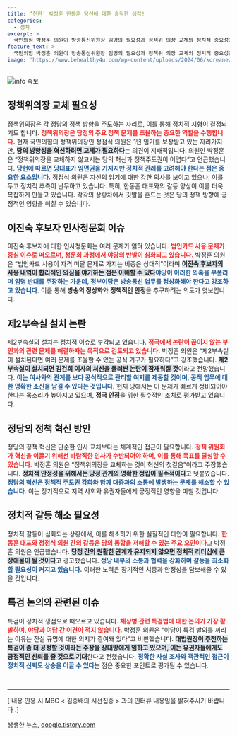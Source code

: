 ```yaml
---
title: ‘친한’ 박정훈 한동훈 당선에 대한 솔직한 생각!
categories:
  - 정치
excerpt: >
  국민의힘 박정훈 의원이 방송통신위원장 임명의 필요성과 정책위 의장 교체의 정치적 중요성을 강조하며, 당의 혁신을 위한 필수 조건을 주장했다. 이진숙 후보자 임명이 야당의 반발을 초래할 수도 있음을 경고했다.
feature_text: >
  국민의힘 박정훈 의원이 방송통신위원장 임명의 필요성과 정책위 의장 교체의 정치적 중요성을 강조하며, 당의 혁신을 위한 필수 조건을 주장했다. 이진숙 후보자 임명이 야당의 반발을 초래할 수도 있음을 경고했다.
image: 'https://www.behealthy4u.com/wp-content/uploads/2024/06/koreanews.jpg'
---
```


<p><img src="https://www.behealthy4u.com/wp-content/uploads/2024/06/koreanews.jpg" alt="info 속보" /></p>

<h2 data-ke-size="size26">정책위의장 교체 필요성</h2>

<p data-ke-size="size16">정책위의장은 각 정당의 정책 방향을 주도하는 자리로, 이를 통해 정치적 지형이 결정되기도 합니다. <b><span style="color: #ee2323;">정책위의장은 당정의 주요 정책 문제를 조율하는 중요한 역할을 수행합니다.</span></b> 현재 국민의힘의 정책위의장인 정점식 의원은 1년 임기를 보장받고 있는 자리가지만, <b><span style="background-color: #21538527;">당의 방향성을 혁신하려면 교체가 필요하다</span></b>는 의견이 지배적입니다. 의원인 박정훈은 “정책위의장을 교체하지 않고서는 당의 혁신과 정책주도권이 어렵다”고 언급했습니다. <b><span style="color: #1a5490;">당헌에 따르면 당대표가 임면권을 가지지만 정치적 관례를 고려해야 한다는 점은 중요한 요소입니다.</span></b> 정점식 의원은 자신의 임기에 대한 강한 의사를 보이고 있으나, 이를 두고 정치적 추측이 난무하고 있습니다. 특히, 한동훈 대표와의 갈등 양상이 이를 더욱 복잡하게 만들고 있습니다. 각각의 상황차에서 깃발을 흔드는 것은 당의 정책 방향에 긍정적인 영향을 미칠 수 있습니다.</p>

<h2 data-ke-size="size26">이진숙 후보자 인사청문회 이슈</h2>

<p data-ke-size="size16">이진숙 후보자에 대한 인사청문회는 여러 문제가 얽혀 있습니다. <b><span style="color: #ee2323;">법인카드 사용 문제가 중심 이슈로 떠오르며, 청문회 과정에서 야당의 반발이 심화되고 있습니다.</span></b> 박정훈 의원은 “법인카드 사용이 자격 미달 문제로 가지는 비중은 상대적”이라며 <b><span style="background-color: #21538527;">이진숙 후보자의 사용 내역이 합리적인 의심을 야기하는 점은 이해할 수 있다</span></b고 설명했습니다. 다만 그 사용 내역이 법적 수사로 이어질 수 있는지가 핵심이라는 지적도 있었습니다. <b><span style="color: #1a5490;">야당이 이러한 의혹을 부풀리며 임명 반대를 주장하는 가운데, 정부여당은 방송통신 업무를 정상화해야 한다고 강조하고 있습니다.</span></b> 이를 통해 <b>방송의 정상화</b>와 <b>정책적인 안정</b>을 추구하려는 의도가 엿보입니다.</p>

<h2 data-ke-size="size26">제2부속실 설치 논란</h2>

<p data-ke-size="size16">제2부속실의 설치는 정치적 이슈로 부각되고 있습니다. <b><span style="color: #ee2323;">정국에서 논란이 끊이지 않는 부인과의 관련 문제를 해결하자는 목적으로 검토되고 있습니다.</span></b> 박정훈 의원은 “제2부속실이 설치된다면 여러 문제를 조율할 수 있는 공식 기구가 필요하다”고 강조했습니다. <b><span style="background-color: #21538527;">제2부속실이 설치되면 김건희 여사의 처신을 둘러싼 논란이 잠재워질 것</span></b>이라고 전망했습니다. <b><span style="color: #1a5490;">이는 여사와의 관계를 보다 공식적으로 관리할 여지를 제공할 것이며, 공적 업무에 대한 명확한 소신을 남길 수 있다는 것입니다.</span></b> 현재 당에서는 이 문제가 빠르게 정비되어야 한다는 목소리가 높아지고 있으며, <b>정국 안정</b>을 위한 필수적인 조치로 평가받고 있습니다.</p>

<h2 data-ke-size="size26">정당의 정책 혁신 방안</h2>

<p data-ke-size="size16">정당의 정책 혁신은 단순한 인사 교체보다는 체계적인 접근이 필요합니다. <b><span style="color: #ee2323;">정책 위원회가 혁신을 이끌기 위해선 바람직한 인사가 수반되어야 하며, 이를 통해 목표를 달성할 수 있습니다.</span></b> 박정훈 의원은 “정책위의장을 교체하는 것이 혁신의 첫걸음”이라고 주장했습니다. <b><span style="background-color: #21538527;">정치적 안정성을 위해서는 당정 관계의 명확한 정립이 필수적이다</span></b>고 덧붙였습니다. <b><span style="color: #1a5490;">정당의 혁신은 정책적 주도권 강화와 함께 대중과의 소통에 발생하는 문제를 해소할 수 있습니다.</span></b> 이는 장기적으로 지역 사회와 유권자들에게 긍정적인 영향을 미칠 것입니다.</p>

<h2 data-ke-size="size26">정치적 갈등 해소 필요성</h2>

<p data-ke-size="size16">정치적 갈등이 심화되는 상황에서, 이를 해소하기 위한 실질적인 대안이 필요합니다. <b><span style="color: #ee2323;">한동훈 대표와 정점식 의원 간의 갈등은 당의 통합을 저해할 수 있는 주요 요인이다</span></b>고 박정훈 의원은 언급했습니다. <b><span style="background-color: #21538527;">당정 간의 원활한 관계가 유지되지 않으면 정치적 리더십에 큰 장애물이 될 것이다</span></b>고 경고했습니다. <b><span style="color: #1a5490;">정당 내부의 소통과 협력을 강화하며 갈등을 최소화할 필요성이 커지고 있습니다.</span></b> 이러한 노력은 장기적인 치중과 안정성을 담보해줄 수 있을 것입니다.</p>

<h2 data-ke-size="size26">특검 논의와 관련된 이슈</h2>

<p data-ke-size="size16">특검이 정치적 쟁점으로 떠오르고 있습니다. <b><span style="color: #ee2323;">채상병 관련 특검법에 대한 논의가 가장 활발하며, 야당과 여당 간 이견이 적지 않습니다.</span></b> 박정훈 의원은 “야당이 특검 발의를 꺼리는 이유는 진실 규명에 대한 의지가 결여돼 있다”고 비판했습니다. <b><span style="background-color: #21538527;">대법원장이 추천하는 특검이 좀 더 공정할 것이라는 주장을 상대방에게 임하고 있으며, 이는 유권자들에게도 긍정적인 신뢰를 줄 것으로 기대</span></b>한다고 전했습니다. <b><span style="color: #1a5490;">정확한 사실 조사와 객관적인 접근이 정치적 신뢰도 상승을 이끌 수 있다</span></b>는 점은 중요한 포인트로 평가될 수 있습니다.</p>

<p data-ke-size="size16">&nbsp;</p>

<hr />

<p data-ke-size="size16">[ 내용 인용 시 MBC < 김종배의 시선집중 > 과의 인터뷰 내용임을 밝혀주시기 바랍니다 .]</p>
생생한 뉴스, <a href="https://qoogle.tistory.com" rel="dofollow">qoogle.tistory.com</a>


